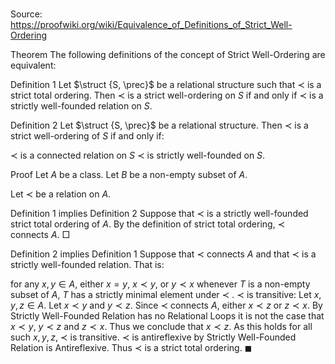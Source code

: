 # 

Source: https://proofwiki.org/wiki/Equivalence_of_Definitions_of_Strict_Well-Ordering



Theorem
The following definitions of the concept of Strict Well-Ordering are equivalent:

Definition 1
Let $\struct {S, \prec}$ be a relational structure such that $\prec$ is a strict total ordering.
Then $\prec$ is a strict well-ordering on $S$ if and only if $\prec$ is a strictly well-founded relation on $S$.

Definition 2
Let $\struct {S, \prec}$ be a relational structure.
Then $\prec$ is a strict well-ordering of $S$ if and only if:

$\prec$ is a connected relation on $S$
$\prec$ is strictly well-founded on $S$.


Proof
Let $A$ be a class.
Let $B$ be a non-empty subset of $A$.

Let $\prec$ be a relation on $A$.


Definition 1 implies Definition 2
Suppose that $\prec$ is a strictly well-founded strict total ordering of $A$.
By the definition of strict total ordering, $\prec$ connects $A$.
$\Box$


Definition 2 implies Definition 1
Suppose that $\prec$ connects $A$ and that $\prec$ is a strictly well-founded relation.
That is:

for any $x, y \in A$, either $x = y$, $x \prec y$, or $y \prec x$
whenever $T$ is a non-empty subset of $A$, $T$ has a strictly minimal element under $\prec$ .
$\prec$ is transitive:
Let $x, y, z \in A$.
Let $x \prec y$ and $y \prec z$.
Since $\prec$ connects $A$, either $x \prec z$ or $z \prec x$.
By Strictly Well-Founded Relation has no Relational Loops it is not the case that $x \prec y$, $y \prec z$ and $z \prec x$.
Thus we conclude that $x \prec z$.
As this holds for all such $x, y, z$, $\prec$ is transitive.
$\prec$ is antireflexive by Strictly Well-Founded Relation is Antireflexive.
Thus $\prec$ is a strict total ordering.
$\blacksquare$





